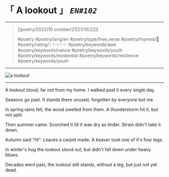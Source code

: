 # &#12300; A lookout &#12301; *`EN#102`*

---

>  [[poetry/2022/10 october/21|21/10/22]]
> 
> #poetry 
> #poetry/lang/en 
> #poetry/type/free_verse 
> #poetry/rhymed/🔴 
> #poetry/rating/✨✨✨✨✨ 
> #poetry/keywords/awe #poetry/keywords/nature #poetry/keywords/youth #poetry/keywords/existential #poetry/keywords/resilience #poetry/keywords/youth 

---

![a lookout](https://w.wallhaven.cc/full/ne/wallhaven-neqwon.jpg)

---

A lookout stood,
far not from my home.
I walked past it
every single day.

Seasons go past.
It stands there unused,
forgotten by
everyone but me.

In spring rains fell,
the wood swelled from them.
A thunderstorm
hit it, but not split.

Then summer came.
Scorched it till it was
dry as tinder.
Strain didn't take it down.

Autumn said "Hi".
Leaves a carpet made.
A beaver took
one of it's four legs.

In winter's hug
the lookout stood out,
but didn't fall down
under heavy blows.

Decades went past,
the lookout still stands,
without a leg,
but just not yet dead.